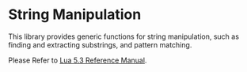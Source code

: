 # String Manipulation

This library provides generic functions for string manipulation, such as finding and extracting substrings, and pattern matching.

Please Refer to [Lua 5.3 Reference Manual](http://www.lua.org/manual/5.3/manual.html#6.4).
